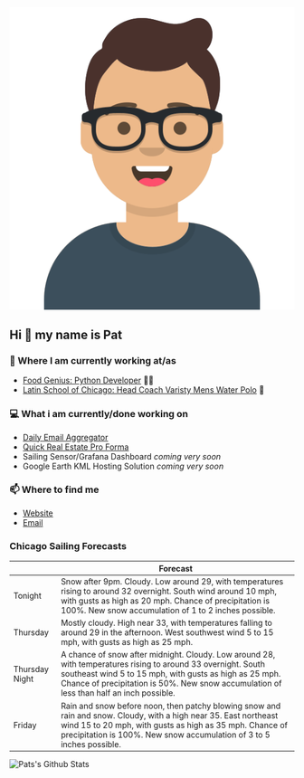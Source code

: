 [![Social banner for p-j-falconer](https://raw.githubusercontent.com/P-J-FALCONER/P-J-FALCONER/master/assets/avataaars.svg)](https://patfalconer.com/)
## Hi :wave: my name is Pat

### 💼 Where I am currently working at/as
- [Food Genius: Python Developer](https://getfoodgenius.com/) 🍔🐍
- [Latin School of Chicago: Head Coach Varisty Mens Water Polo](https://www.latinschool.org/) 🤽


### 💻 What i am currently/done working on
 - [Daily Email Aggregator](https://github.com/P-J-FALCONER/dott_daily_mail)
 - [Quick Real Estate Pro Forma](https://github.com/P-J-FALCONER/henry)
 - Sailing Sensor/Grafana Dashboard *coming very soon*
 - Google Earth KML Hosting Solution *coming very soon*

### 📫 Where to find me
 - [Website](https://patfalconer.com/)
 - [Email](mailto:patrick.j.falconer@gmail.com)


### Chicago Sailing Forecasts
|   | Forecast  |
|---|---|
| Tonight | Snow after 9pm. Cloudy. Low around 29, with temperatures rising to around 32 overnight. South wind around 10 mph, with gusts as high as 20 mph. Chance of precipitation is 100%. New snow accumulation of 1 to 2 inches possible. |
| Thursday | Mostly cloudy. High near 33, with temperatures falling to around 29 in the afternoon. West southwest wind 5 to 15 mph, with gusts as high as 25 mph. |
| Thursday Night | A chance of snow after midnight. Cloudy. Low around 28, with temperatures rising to around 33 overnight. South southeast wind 5 to 15 mph, with gusts as high as 25 mph. Chance of precipitation is 50%. New snow accumulation of less than half an inch possible. |
| Friday | Rain and snow before noon, then patchy blowing snow and rain and snow. Cloudy, with a high near 35. East northeast wind 15 to 20 mph, with gusts as high as 35 mph. Chance of precipitation is 100%. New snow accumulation of 3 to 5 inches possible. |

![Pats's Github Stats](https://github-readme-stats.vercel.app/api?username=p-j-falconer&show_icons=true&theme=radical)
